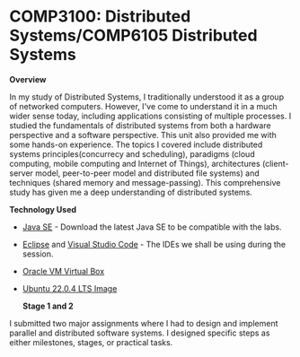 # COMP3100: Distributed Systems/COMP6105 Distributed Systems

**Overview**

In my study of Distributed Systems, I traditionally understood it as a group of networked computers. However, I've come to understand it in a much wider sense today, including applications consisting of multiple processes. I studied the fundamentals of distributed systems from both a hardware perspective and a software perspective. This unit also provided me with some hands-on experience. The topics I covered include distributed systems principles(concurrecy and scheduling), paradigms (cloud computing, mobile computing and Internet of Things), architectures (client-server model, peer-to-peer model and distributed file systems) and techniques (shared memory and message-passing). This comprehensive study has given me a deep understanding of distributed systems.

**Technology Used**

- [Java SE](https://www.oracle.com/java/technologies/downloads/) - Download the latest Java SE to be compatible with the labs.
- [Eclipse](https://www.eclipse.org/downloads/) and [Visual Studio Code](https://code.visualstudio.com/download) - The IDEs we shall be using during the session.
- [Oracle VM Virtual Box](https://www.virtualbox.org/wiki/Downloads)
- [Ubuntu 22.0.4 LTS Image](https://www.releases.ubuntu.com/22.04/)

  **Stage 1 and 2**

I submitted two major assignments where I had to design and implement parallel and distributed software systems. I designed specific steps as either milestones, stages, or practical tasks.
